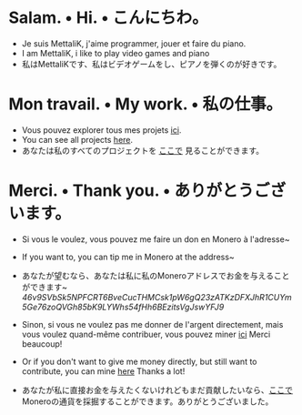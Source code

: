 # Salam. • Hi. • こんにちわ。
- Je suis MettaliK, j'aime programmer, jouer et faire du piano.
- I am MettaliK, i like to play video games and piano
- 私はMettaliKです、私はビデオゲームをし、ピアノを弾くのが好きです。

# Mon travail. • My work. • 私の仕事。
- Vous pouvez explorer tous mes projets [ici](https://github.com/MettaliK).
- You can see all projects [here](https://github.com/MettaliK).
- あなたは私のすべてのプロジェクトを [ここで](https://github.com/MettaliK) 見ることができます。


# Merci. • Thank you. • ありがとうございます。
- Si vous le voulez, vous pouvez me faire un don en Monero à l'adresse~
- If you want to, you can tip me in Monero at the address~
- あなたが望むなら、あなたは私に私のMoneroアドレスでお金を与えることができます~  
 *46v9SVbSk5NPFCRT6BveCucTHMCsk1pW6gQ23zATKzDFXJhR1CUYm5Ge76zoQVGh85bK9LYWhs54fHh6BEzitsVgJswYFJ9*

- Sinon, si vous ne voulez pas me donner de l'argent directement, mais vous voulez quand-même contribuer, vous pouvez miner [ici](./donner.html) Merci beaucoup!
- Or if you don't want to give me money directly, but still want to contribute, you can mine [here](./donner.html) Thanks a lot!
- あなたが私に直接お金を与えたくないけれどもまだ貢献したいなら、[ここで](./donner.html) Moneroの通貨を採掘することができます。ありがとうございました。

